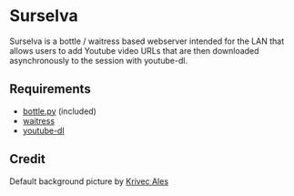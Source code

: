 # Surselva

Surselva is a bottle / waitress based webserver intended for the LAN that allows users to add Youtube video URLs that are then downloaded asynchronously to the session with youtube-dl.

## Requirements

* [bottle.py](https://github.com/bottlepy/bottle) (included)
* [waitress](https://github.com/Pylons/waitress)
* [youtube-dl](https://github.com/rg3/youtube-dl)

## Credit

Default background picture by [Krivec Ales](https://dreamypixel.com)

